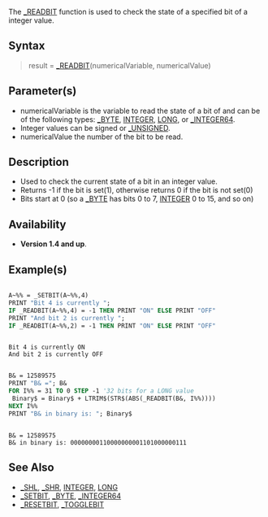 The [_READBIT](_READBIT) function is used to check the state of a specified bit of a integer value.

## Syntax

> result = [_READBIT](_READBIT)(numericalVariable, numericalValue)

## Parameter(s)

* numericalVariable is the variable to read the state of a bit of and can be of the following types: [_BYTE](_BYTE), [INTEGER](INTEGER), [LONG](LONG), or [_INTEGER64](_INTEGER64).
* Integer values can be signed or [_UNSIGNED](_UNSIGNED).
* numericalValue the number of the bit to be read.

## Description

* Used to check the current state of a bit in an integer value.
* Returns -1 if the bit is set(1), otherwise returns 0 if the bit is not set(0)
* Bits start at 0 (so a [_BYTE](_BYTE) has bits 0 to 7, [INTEGER](INTEGER) 0 to 15, and so on)

## Availability

* **Version 1.4 and up**.

## Example(s)

```vb

A~%% = _SETBIT(A~%%,4)
PRINT "Bit 4 is currently ";
IF _READBIT(A~%%,4) = -1 THEN PRINT "ON" ELSE PRINT "OFF"
PRINT "And bit 2 is currently ";
IF _READBIT(A~%%,2) = -1 THEN PRINT "ON" ELSE PRINT "OFF"

```

```text

Bit 4 is currently ON
And bit 2 is currently OFF

```

```vb

B& = 12589575
PRINT "B& ="; B&
FOR I%% = 31 TO 0 STEP -1 '32 bits for a LONG value
 Binary$ = Binary$ + LTRIM$(STR$(ABS(_READBIT(B&, I%%))))
NEXT I%%
PRINT "B& in binary is: "; Binary$
```

```text

B& = 12589575
B& in binary is: 00000000110000000001101000000111

```

## See Also

* [_SHL](_SHL), [_SHR](_SHR), [INTEGER](INTEGER), [LONG](LONG)
* [_SETBIT](_SETBIT), [_BYTE](_BYTE), [_INTEGER64](_INTEGER64)
* [_RESETBIT](_RESETBIT), [_TOGGLEBIT](_TOGGLEBIT)
